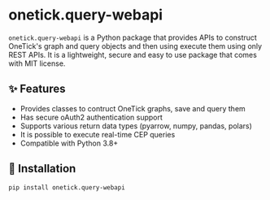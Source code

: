 # onetick.query-webapi

`onetick.query-webapi` is a Python package that provides APIs to construct OneTick's graph and query objects and then using execute them using only REST APIs. It is a lightweight, secure and easy to use package that comes with MIT license.

## ✨ Features

- Provides classes to contruct OneTick graphs, save and query them
- Has secure oAuth2 authentication support
- Supports various return data types (pyarrow, numpy, pandas, polars)
- It is possible to execute real-time CEP queries
- Compatible with Python 3.8+

## 🚀 Installation

```bash
pip install onetick.query-webapi